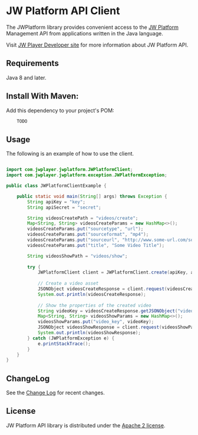 # JW Platform API Client

The JWPlatform library provides convenient access to the
[JW Platform](https://www.jwplayer.com/products/jwplatform/)
Management API from applications written in the Java language.

Visit [JW Player Developer site](https://developer.jwplayer.com/jw-platform/)
for more information about JW Platform API.

## Requirements

Java 8 and later.

## Install With Maven:

Add this dependency to your project's POM:

```xml
    TODO
```

## Usage

The following is an example of how to use the client.

```java

import com.jwplayer.jwplatform.JWPlatformClient;
import com.jwplayer.jwplatform.exception.JWPlatformException;

public class JWPlatformClientExample {

    public static void main(String[] args) throws Exception {
        String apiKey = "key";
        String apiSecret = "secret";

        String videosCreatePath = "videos/create";
        Map<String, String> videosCreateParams = new HashMap<>();
        videosCreateParams.put("sourcetype", "url");
        videosCreateParams.put("sourceformat", "mp4");
        videosCreateParams.put("sourceurl", "http://www.some-url.com/some-video.mp4");
        videosCreateParams.put("title", "Some Video Title");

        String videosShowPath = "videos/show";
        
        try {            
            JWPlatformClient client = JWPlatformClient.create(apiKey, apiSecret);
            
            // Create a video asset
            JSONObject videosCreateResponse = client.request(videosCreatePath, videosCreateParams);
            System.out.println(videosCreateResponse);
            
            // Show the properties of the created video
            String videoKey = videosCreateResponse.getJSONObject("video").get("key").toString();
            Map<String, String> videosShowParams = new HashMap<>();
            videosShowParams.put("video_key", videoKey);
            JSONObject videosShowResponse = client.request(videosShowPath, videosShowParams);
            System.out.println(videosShowResponse);
        } catch (JWPlatformException e) {
            e.printStackTrace();
        }
    }
}

```

## ChangeLog 
See the [Change Log](CHANGELOG.md) for recent changes.

## License

JW Platform API library is distributed under the
[Apache 2 license](LICENSE).